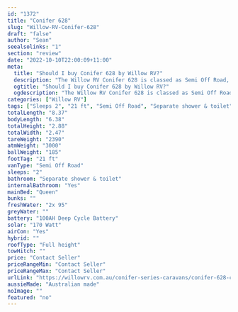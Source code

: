 ```yaml
---
id: "1372"
title: "Conifer 628"
slug: "Willow-RV-Conifer-628"
draft: "false"
author: "Sean"
seealsolinks: "1"
section: "review"
date: "2022-10-10T22:00:09+11:00"
meta:
  title: "Should I buy Conifer 628 by Willow RV?"
  description: "The Willow RV Conifer 628 is classed as Semi Off Road, and sleeps 2 people. It is Australian made and comes in at 21 ft. It generally has Separate shower & toilet."
  ogtitle: "Should I buy Conifer 628 by Willow RV?"
  ogdescription: "The Willow RV Conifer 628 is classed as Semi Off Road, and sleeps 2 people. It is Australian made and comes in at 21 ft. It generally has Separate shower & toilet."
categories: ["Willow RV"]
tags: ["Sleeps 2", "21 ft", "Semi Off Road", "Separate shower & toilet", "Full height", "Price Unknown", "Australian made"]
totalLength: "8.37"
bodyLength: "6.38"
totalHeight: "2.88"
totalWidth: "2.47"
tareWeight: "2390"
atmWeight: "3000"
ballWeight: "185"
footTag: "21 ft"
vanType: "Semi Off Road"
sleeps: "2"
bathroom: "Separate shower & toilet"
internalBathroom: "Yes"
mainBed: "Queen"
bunks: ""
freshWater: "2x 95"
greyWater: ""
battery: "100AH Deep Cycle Battery"
solar: "170 Watt"
airCon: "Yes"
hybrid: ""
roofType: "Full height"
towHitch: ""
price: "Contact Seller"
priceRangeMin: "Contact Seller"
priceRangeMax: "Contact Seller"
urlLink: "https://willowrv.com.au/conifer-series-caravans/conifer-628-caravan/"
aussieMade: "Australian made"
noImage: ""
featured: "no"
---
```

